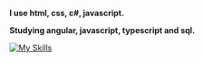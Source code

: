 <strong>I use html, css, c#, javascript.

Studying angular, javascript, typescript and sql.</strong>

[![My Skills](https://skillicons.dev/icons?i=cs,html,css,bootstrap,js,angular)](https://skillicons.dev)
